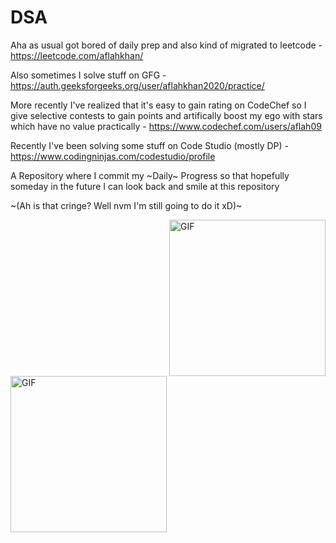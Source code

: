 # DSA

Aha as usual got bored of daily prep and also kind of migrated to leetcode - https://leetcode.com/aflahkhan/

Also sometimes I solve stuff on GFG - https://auth.geeksforgeeks.org/user/aflahkhan2020/practice/ 

More recently I've realized that it's easy to gain rating on CodeChef so I give selective contests to gain points and artifically boost my ego with stars which have no value practically - https://www.codechef.com/users/aflah09

Recently I've been solving some stuff on Code Studio (mostly DP) - https://www.codingninjas.com/codestudio/profile

A Repository where I commit my ~Daily~ Progress so that hopefully someday in the future I can look back and smile at this repository 

~(Ah is that cringe? Well nvm I'm still going to do it xD)~

<img align="right" alt="GIF" src="https://c.tenor.com/V7-gVNsD2EAAAAAC/michael-scott-the-office.gif" width="250"/>
<img align="left" alt="GIF" src="https://c.tenor.com/UZJd1pjj4NMAAAAC/surprised-pikachu.gif" width="250"/>

